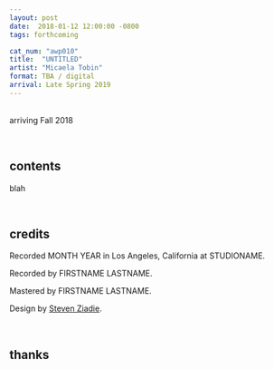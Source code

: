 ```yaml
---
layout: post
date:  2018-01-12 12:00:00 -0800
tags: forthcoming

cat_num: "awp010"
title:  "UNTITLED"
artist: "Micaela Tobin"
format: TBA / digital
arrival: Late Spring 2019
---
```


<br/>arriving Fall 2018

<br/>

## contents

blah

<br/>

## credits

Recorded MONTH YEAR in Los Angeles, California at STUDIONAME.

Recorded by FIRSTNAME LASTNAME.

Mastered by FIRSTNAME LASTNAME.

Design by [Steven Ziadie](http://s-ziadie.com/).

<br/>

## thanks

